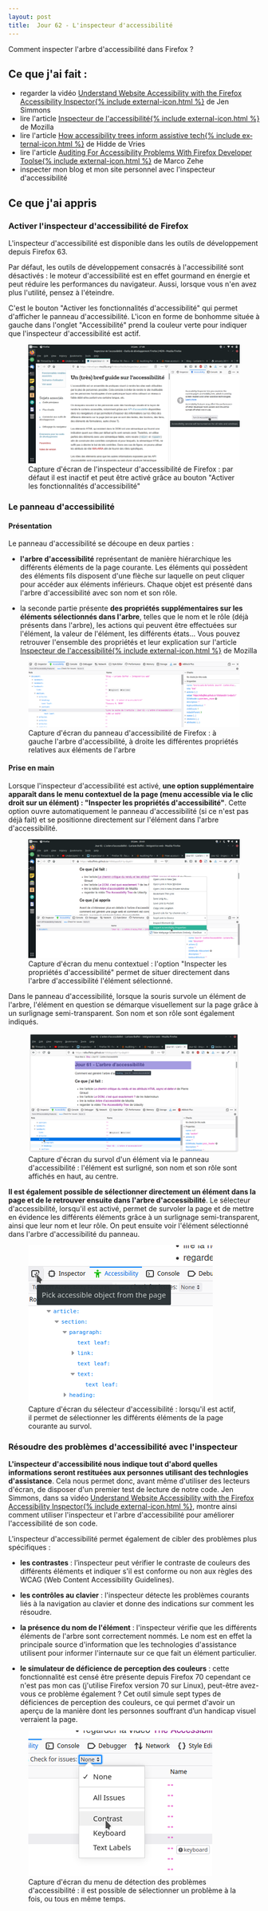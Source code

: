 ```yaml
---
layout: post
title:  Jour 62 - L'inspecteur d'accessibilité
---
```


Comment inspecter l'arbre d'accessibilité dans Firefox ?

## Ce que j'ai fait :
- regarder la vidéo <a href="https://youtu.be/7mqqgIxX_NU" lang="en" hreflang="en">Understand Website Accessibility with the Firefox Accessibility Inspector{% include external-icon.html %}</a> de Jen Simmons
- lire l'article <a href="https://developer.mozilla.org/fr/docs/Outils/Inspecteur_accessibilite">Inspecteur de l'accessibilité{% include external-icon.html %}</a> de Mozilla
- lire l'article <a href="https://hacks.mozilla.org/2019/06/how-accessibility-trees-inform-assistive-tech/" lang="en" hreflang="en">How accessibility trees inform assistive tech{% include external-icon.html %}</a> de Hidde de Vries
- lire l'article <a href="https://hacks.mozilla.org/2019/10/auditing-for-accessibility-problems-with-firefox-developer-tools/" lang="en" hreflang="en">Auditing For Accessibility Problems With Firefox Developer Toolse{% include external-icon.html %}</a> de Marco Zehe
- inspecter mon blog et mon site personnel avec l'inspecteur d'accessibilité

## Ce que j'ai appris
### Activer l'inspecteur d'accessibilité de Firefox
L'inspecteur d'accessibilité est disponible dans les outils de développement depuis Firefox 63.

Par défaut, les outils de développement consacrés à l'accessibilité sont désactivés : le moteur d'accessibilité est en effet gourmand en énergie et peut réduire les performances du navigateur. Aussi, lorsque vous n'en avez plus l'utilité, pensez à l'éteindre.

C'est le bouton "Activer les fonctionnalités d'accessibilité" qui permet d'afficher le panneau d'accessibilité. L'icon en forme de bonhomme située à gauche dans l'onglet "Accessibilité" prend la couleur verte pour indiquer que l'inspecteur d'accessibilité est actif.

<figure role="group">
  <img src="../images/posts/inspector-1.png" alt="Capture d'écran de l'inspecteur d'accessibilité de Firefox" />
  <figcaption>Capture d'écran de l'inspecteur d'accessibilité de Firefox : par défaut il est inactif et peut être activé grâce au bouton "Activer les fonctionnalités d'accessibilité"</figcaption>
</figure>

### Le panneau d'accessibilité
#### Présentation
Le panneau d'accessibilité se découpe en deux parties :
- **l'arbre d'accessibilité** représentant de manière hiérarchique les différents éléments de la page courante. Les éléments qui possèdent des éléments fils disposent d'une flèche sur laquelle on peut cliquer pour accéder aux éléments inférieurs. Chaque objet est présenté dans l'arbre d'accessibilité avec son nom et son rôle.

- la seconde partie présente **des propriétés supplémentaires sur les éléments sélectionnés dans l'arbre**, telles que le nom et le rôle (déjà présents dans l'arbre), les actions qui peuvent être effectuées sur l'élément, la valeur de l'élément, les différents états... Vous pouvez retrouver l'ensemble des propriétés et leur explication sur l'article <a href="https://developer.mozilla.org/fr/docs/Outils/Inspecteur_accessibilite">Inspecteur de l'accessibilité{% include external-icon.html %}</a> de Mozilla

<figure role="group">
  <img src="../images/posts/inspector-2.png" alt="Capture d'écran du panneau d'accessibilité de Firefox" />
  <figcaption>Capture d'écran du panneau d'accessibilité de Firefox : à gauche l'arbre d'accessibilité, à droite les différentes propriétés relatives aux éléments de l'arbre</figcaption>
</figure>

#### Prise en main
Lorsque l'inspecteur d'accessibilité est activé, **une option supplémentaire apparaît dans le menu contextuel de la page (menu accessible via le clic droit sur un élément) :  "Inspecter les propriétés d'accessibilité"**. Cette option ouvre automatiquement le panneau d'accessibilité (si ce n'est pas déjà fait) et se positionne directement sur l'élément dans l'arbre d'accessibilité.

<figure role="group">
  <img src="../images/posts/inspector-6.png" alt="Capture d'écran du menu contextuel" />
  <figcaption>Capture d'écran du menu contextuel : l'option "Inspecter les propriétés d'accessibilité" permet de situer directement dans l'arbre d'accessibilité l'élément sélectionné.</figcaption>
</figure>

Dans le panneau d'accessibilité, lorsque la souris survole un élément de l'arbre, l'élément en question se démarque visuellement sur la page grâce à un surlignage semi-transparent. Son nom et son rôle sont également indiqués.

<figure role="group">
  <img src="../images/posts/inspector-3.png" alt="Capture d'écran du survol d'un élément via le panneau d'accessibilité" />
  <figcaption>Capture d'écran du survol d'un élément via le panneau d'accessibilité : l'élément est surligné, son nom et son rôle sont affichés en haut, au centre.</figcaption>
</figure>

**Il est également possible de sélectionner directement un élément dans la page et de le retrouver ensuite dans l'arbre d'accessibilité**. Le sélecteur d'accessibilité, lorsqu'il est activé, permet de survoler la page et de mettre en évidence les différents éléments grâce à un surlignage semi-transparent, ainsi que leur nom et leur rôle. On peut ensuite voir l'élément sélectionné dans l'arbre d'accessibilité du panneau.

<figure role="group">
  <img src="../images/posts/inspector-4.png" alt="Capture d'écran du sélecteur d'accessibilité" />
  <figcaption>Capture d'écran du sélecteur d'accessibilité : lorsqu'il est actif, il permet de sélectionner les différents éléments de la page courante au survol.</figcaption>
</figure>

### Résoudre des problèmes d'accessibilité avec l'inspecteur
**L'inspecteur d'accessibilité nous indique tout d'abord quelles informations seront restituées aux personnes utilisant des technlogies d'assistance**. Cela nous permet donc, avant même d'utiliser des lecteurs d'écran, de disposer d'un premier test de lecture de notre code. Jen Simmons, dans sa vidéo <a href="https://youtu.be/7mqqgIxX_NU" lang="en" hreflang="en">Understand Website Accessibility with the Firefox Accessibility Inspector{% include external-icon.html %}</a>, montre ainsi comment utiliser l'inspecteur et l'arbre d'accessibilité pour améliorer l'accessibilité de son code.

L'inspecteur d'accessibilité permet également de cibler des problèmes plus spécifiques :
- **les contrastes** : l’inspecteur peut vérifier le contraste de couleurs des différents éléments et indiquer s'il est conforme ou non aux règles des WCAG (<span lang="en">Web Content Accessibility Guidelines</span>).

- **les contrôles au clavier** : l'inspecteur détecte les problèmes courants liés à la navigation au clavier et donne des indications sur comment les résoudre.

- **la présence du nom de l'élément** : l'inspecteur vérifie que les différents éléments de l'arbre sont correctement nommés. Le nom est en effet la principale source d'information que les technologies d'assistance utilisent pour informer l'internaute sur ce que fait un élément particulier.  

- **le simulateur de déficience de perception des couleurs** : cette fonctionnalité est censé être présente depuis Firefox 70 cependant ce n'est pas mon cas (j'utilise Firefox version 70 sur Linux), peut-être avez-vous ce problème également ? Cet outil simule sept types de déficiences de perception des couleurs, ce qui permet d'avoir un aperçu de la manière dont les personnes souffrant d’un handicap visuel verraient la page.

<figure role="group">
  <img src="../images/posts/inspector-5.png" alt="Capture d'écran du menu de détection des problèmes d'accessibilité" />
  <figcaption>Capture d'écran du menu de détection des problèmes d'accessibilité : il est possible de sélectionner un problème à la fois, ou tous en même temps.</figcaption>
</figure>
